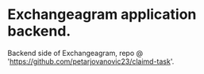 # Exchangeagram application backend.

Backend side of Exchangeagram, repo @ 'https://github.com/petarjovanovic23/claimd-task'.
